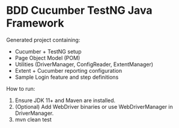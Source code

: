 # BDD Cucumber TestNG Java Framework
Generated project containing:
- Cucumber + TestNG setup
- Page Object Model (POM)
- Utilities (DriverManager, ConfigReader, ExtentManager)
- Extent + Cucumber reporting configuration
- Sample Login feature and step definitions

How to run:
1. Ensure JDK 11+ and Maven are installed.
2. (Optional) Add WebDriver binaries or use WebDriverManager in DriverManager.
3. mvn clean test
